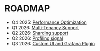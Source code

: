 # ROADMAP

- Q4 2025: [Performance Optimization](https://github.com/oteldb/oteldb/issues/819)
- Q1 2026: [Multi-Tenancy Support](https://github.com/oteldb/oteldb/issues/820)
- Q2 2026: [Sharding support](https://github.com/oteldb/oteldb/issues/821)
- Q2 2026: [Profiling signal](https://github.com/oteldb/oteldb/issues/825)
- Q3 2026: [Custom UI and Grafana Plugin](https://github.com/oteldb/oteldb/issues/824)
